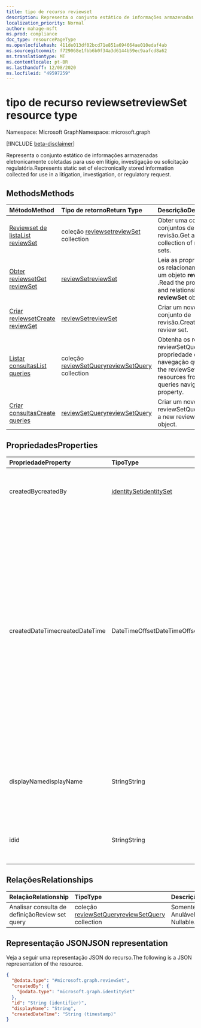 ```yaml
---
title: tipo de recurso reviewset
description: Representa o conjunto estático de informações armazenadas eletronicamente coletadas para uso em litígio, investigação ou solicitação regulatória.
localization_priority: Normal
author: mahage-msft
ms.prod: compliance
doc_type: resourcePageType
ms.openlocfilehash: 411de013df02bcd71e851a694664ae010edaf4ab
ms.sourcegitcommit: f729068e1fbb6b0f34a3d6144b59ec9aafcd8a62
ms.translationtype: MT
ms.contentlocale: pt-BR
ms.lasthandoff: 12/08/2020
ms.locfileid: "49597259"
---
```

# <a name="reviewset-resource-type"></a><span data-ttu-id="6985e-103">tipo de recurso reviewset</span><span class="sxs-lookup"><span data-stu-id="6985e-103">reviewSet resource type</span></span>

<span data-ttu-id="6985e-104">Namespace: Microsoft Graph</span><span class="sxs-lookup"><span data-stu-id="6985e-104">Namespace: microsoft.graph</span></span>

[!INCLUDE [beta-disclaimer](../../includes/beta-disclaimer.md)]

<span data-ttu-id="6985e-105">Representa o conjunto estático de informações armazenadas eletronicamente coletadas para uso em litígio, investigação ou solicitação regulatória.</span><span class="sxs-lookup"><span data-stu-id="6985e-105">Represents static set of electronically stored information collected for use in a litigation, investigation, or regulatory request.</span></span>

## <a name="methods"></a><span data-ttu-id="6985e-106">Methods</span><span class="sxs-lookup"><span data-stu-id="6985e-106">Methods</span></span>

| <span data-ttu-id="6985e-107">Método</span><span class="sxs-lookup"><span data-stu-id="6985e-107">Method</span></span>       | <span data-ttu-id="6985e-108">Tipo de retorno</span><span class="sxs-lookup"><span data-stu-id="6985e-108">Return Type</span></span> | <span data-ttu-id="6985e-109">Descrição</span><span class="sxs-lookup"><span data-stu-id="6985e-109">Description</span></span> |
|:-------------|:------------|:------------|
| [<span data-ttu-id="6985e-110">Reviewset de lista</span><span class="sxs-lookup"><span data-stu-id="6985e-110">List reviewSet</span></span>](../api/reviewset-list.md) | <span data-ttu-id="6985e-111">coleção [reviewset](reviewset.md)</span><span class="sxs-lookup"><span data-stu-id="6985e-111">[reviewSet](reviewset.md) collection</span></span> | <span data-ttu-id="6985e-112">Obter uma coleção de conjuntos de revisão.</span><span class="sxs-lookup"><span data-stu-id="6985e-112">Get a collection of review sets.</span></span> |
| [<span data-ttu-id="6985e-113">Obter reviewset</span><span class="sxs-lookup"><span data-stu-id="6985e-113">Get reviewSet</span></span>](../api/reviewset-get.md) | [<span data-ttu-id="6985e-114">reviewSet</span><span class="sxs-lookup"><span data-stu-id="6985e-114">reviewSet</span></span>](reviewset.md) | <span data-ttu-id="6985e-115">Leia as propriedades e os relacionamentos de um objeto **reviewset** .</span><span class="sxs-lookup"><span data-stu-id="6985e-115">Read the properties and relationships of a **reviewSet** object.</span></span> |
| [<span data-ttu-id="6985e-116">Criar reviewset</span><span class="sxs-lookup"><span data-stu-id="6985e-116">Create reviewSet</span></span>](../api/reviewset-post.md) | [<span data-ttu-id="6985e-117">reviewSet</span><span class="sxs-lookup"><span data-stu-id="6985e-117">reviewSet</span></span>](reviewset.md) | <span data-ttu-id="6985e-118">Criar um novo conjunto de revisão.</span><span class="sxs-lookup"><span data-stu-id="6985e-118">Create a new review set.</span></span> |
| [<span data-ttu-id="6985e-119">Listar consultas</span><span class="sxs-lookup"><span data-stu-id="6985e-119">List queries</span></span>](../api/reviewsetquery-list.md)|<span data-ttu-id="6985e-120">coleção [reviewSetQuery](../resources/reviewsetquery.md)</span><span class="sxs-lookup"><span data-stu-id="6985e-120">[reviewSetQuery](../resources/reviewsetquery.md) collection</span></span>|<span data-ttu-id="6985e-121">Obtenha os recursos reviewSetQuery da propriedade de navegação queries.</span><span class="sxs-lookup"><span data-stu-id="6985e-121">Get the reviewSetQuery resources from the queries navigation property.</span></span>|
| [<span data-ttu-id="6985e-122">Criar consultas</span><span class="sxs-lookup"><span data-stu-id="6985e-122">Create queries</span></span>](../api/reviewsetquery-post.md)|[<span data-ttu-id="6985e-123">reviewSetQuery</span><span class="sxs-lookup"><span data-stu-id="6985e-123">reviewSetQuery</span></span>](../resources/reviewsetquery.md)|<span data-ttu-id="6985e-124">Criar um novo objeto reviewSetQuery.</span><span class="sxs-lookup"><span data-stu-id="6985e-124">Create a new reviewSetQuery object.</span></span>|

## <a name="properties"></a><span data-ttu-id="6985e-125">Propriedades</span><span class="sxs-lookup"><span data-stu-id="6985e-125">Properties</span></span>

| <span data-ttu-id="6985e-126">Propriedade</span><span class="sxs-lookup"><span data-stu-id="6985e-126">Property</span></span>     | <span data-ttu-id="6985e-127">Tipo</span><span class="sxs-lookup"><span data-stu-id="6985e-127">Type</span></span>        | <span data-ttu-id="6985e-128">Descrição</span><span class="sxs-lookup"><span data-stu-id="6985e-128">Description</span></span> |
|:-------------|:------------|:------------|
|<span data-ttu-id="6985e-129">createdBy</span><span class="sxs-lookup"><span data-stu-id="6985e-129">createdBy</span></span>        | [<span data-ttu-id="6985e-130">identitySet</span><span class="sxs-lookup"><span data-stu-id="6985e-130">identitySet</span></span>](/graph/api/resources/identityset) | <span data-ttu-id="6985e-131">O usuário que criou o conjunto de revisão.</span><span class="sxs-lookup"><span data-stu-id="6985e-131">The user who created the review set.</span></span> <span data-ttu-id="6985e-132">Somente leitura.</span><span class="sxs-lookup"><span data-stu-id="6985e-132">Read-only.</span></span> |
|<span data-ttu-id="6985e-133">createdDateTime</span><span class="sxs-lookup"><span data-stu-id="6985e-133">createdDateTime</span></span>  |<span data-ttu-id="6985e-134">DateTimeOffset</span><span class="sxs-lookup"><span data-stu-id="6985e-134">DateTimeOffset</span></span>| <span data-ttu-id="6985e-135">O DateTime quando o conjunto de revisão foi criado.</span><span class="sxs-lookup"><span data-stu-id="6985e-135">The datetime when the review set was created.</span></span> <span data-ttu-id="6985e-136">O tipo Timestamp representa informações de data e hora usando o formato ISO 8601 e está sempre no horário UTC.</span><span class="sxs-lookup"><span data-stu-id="6985e-136">The Timestamp type represents date and time information using ISO 8601 format and is always in UTC time.</span></span> <span data-ttu-id="6985e-137">Por exemplo, meia-noite em UTC no dia 1º de janeiro de 2014 teria esta aparência: `'2014-01-01T00:00:00Z'`.</span><span class="sxs-lookup"><span data-stu-id="6985e-137">For example, midnight UTC on Jan 1, 2014 would look like this: `'2014-01-01T00:00:00Z'`.</span></span> <span data-ttu-id="6985e-138">Somente leitura.</span><span class="sxs-lookup"><span data-stu-id="6985e-138">Read-only.</span></span> |
|<span data-ttu-id="6985e-139">displayName</span><span class="sxs-lookup"><span data-stu-id="6985e-139">displayName</span></span>      |<span data-ttu-id="6985e-140">String</span><span class="sxs-lookup"><span data-stu-id="6985e-140">String</span></span>| <span data-ttu-id="6985e-141">O nome do conjunto de revisão.</span><span class="sxs-lookup"><span data-stu-id="6985e-141">The review set name.</span></span> <span data-ttu-id="6985e-142">O nome é exclusivo com um limite máximo de 64 caracteres.</span><span class="sxs-lookup"><span data-stu-id="6985e-142">Name is unique with a maximum limit of 64 characters.</span></span> |
|<span data-ttu-id="6985e-143">id</span><span class="sxs-lookup"><span data-stu-id="6985e-143">id</span></span>               |<span data-ttu-id="6985e-144">String</span><span class="sxs-lookup"><span data-stu-id="6985e-144">String</span></span>| <span data-ttu-id="6985e-145">O identificador exclusivo do conjunto de revisão.</span><span class="sxs-lookup"><span data-stu-id="6985e-145">The review set unique identifier.</span></span> <span data-ttu-id="6985e-146">Somente leitura.</span><span class="sxs-lookup"><span data-stu-id="6985e-146">Read-only.</span></span> |

## <a name="relationships"></a><span data-ttu-id="6985e-147">Relações</span><span class="sxs-lookup"><span data-stu-id="6985e-147">Relationships</span></span>

| <span data-ttu-id="6985e-148">Relação</span><span class="sxs-lookup"><span data-stu-id="6985e-148">Relationship</span></span> | <span data-ttu-id="6985e-149">Tipo</span><span class="sxs-lookup"><span data-stu-id="6985e-149">Type</span></span>        | <span data-ttu-id="6985e-150">Descrição</span><span class="sxs-lookup"><span data-stu-id="6985e-150">Description</span></span> |
|:-------------|:------------|:------------|
| <span data-ttu-id="6985e-151">Analisar consulta de definição</span><span class="sxs-lookup"><span data-stu-id="6985e-151">Review set query</span></span> |<span data-ttu-id="6985e-152">coleção [reviewSetQuery](reviewsetquery.md)</span><span class="sxs-lookup"><span data-stu-id="6985e-152">[reviewSetQuery](reviewsetquery.md) collection</span></span>| <span data-ttu-id="6985e-p105">Somente leitura. Anulável.</span><span class="sxs-lookup"><span data-stu-id="6985e-p105">Read-only. Nullable.</span></span>|

## <a name="json-representation"></a><span data-ttu-id="6985e-155">Representação JSON</span><span class="sxs-lookup"><span data-stu-id="6985e-155">JSON representation</span></span>

<span data-ttu-id="6985e-156">Veja a seguir uma representação JSON do recurso.</span><span class="sxs-lookup"><span data-stu-id="6985e-156">The following is a JSON representation of the resource.</span></span>

<!-- {
  "blockType": "resource",
  "optionalProperties": [

  ],
  "@odata.type": "microsoft.graph.reviewSet",
  "baseType": "",
  "keyProperty": "id"
}-->

```json
{
  "@odata.type": "#microsoft.graph.reviewSet",
  "createdBy": {
    "@odata.type": "microsoft.graph.identitySet"
  },
  "id": "String (identifier)",
  "displayName": "String",
  "createdDateTime": "String (timestamp)"
}
```

<!-- uuid: 16cd6b66-4b1a-43a1-adaf-3a886856ed98
2019-02-04 14:57:30 UTC -->
<!-- {
  "type": "#page.annotation",
  "description": "reviewSet resource",
  "keywords": "",
  "section": "documentation",
  "tocPath": ""
}-->

